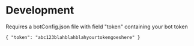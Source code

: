 # Development

Requires a botConfig.json file with field "token" containing your bot token

`{
	"token": "abc123blahblahblahyourtokengoeshere"
}`
